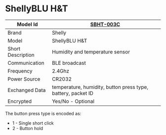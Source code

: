 # ShellyBLU H&T

|Model Id|[SBHT-003C](https://github.com/theengs/decoder/blob/development/src/devices/SBHT_003C_json.h)|
|-|-|
|Brand|Shelly|
|Model|ShellyBLU H&T|
|Short Description|Humidity and temperature sensor|
|Communication|BLE broadcast|
|Frequency|2.4Ghz|
|Power Source|CR2032|
|Exchanged Data|temperature, humidity, button press type, battery, packet ID|
|Encrypted|Yes/No - Optional|

The button press type is encoded as:

* 1 - Single short click
* 2 - Button hold
